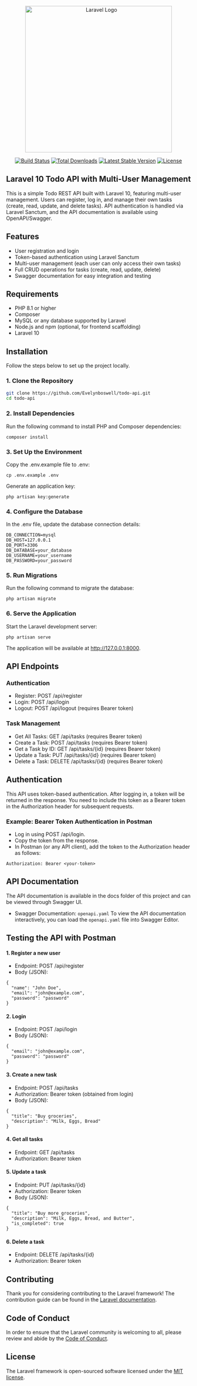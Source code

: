 <p align="center"><a href="https://laravel.com" target="_blank"><img src="https://raw.githubusercontent.com/laravel/art/master/logo-lockup/5%20SVG/2%20CMYK/1%20Full%20Color/laravel-logolockup-cmyk-red.svg" width="400" alt="Laravel Logo"></a></p>

<p align="center">
<a href="https://github.com/laravel/framework/actions"><img src="https://github.com/laravel/framework/workflows/tests/badge.svg" alt="Build Status"></a>
<a href="https://packagist.org/packages/laravel/framework"><img src="https://img.shields.io/packagist/dt/laravel/framework" alt="Total Downloads"></a>
<a href="https://packagist.org/packages/laravel/framework"><img src="https://img.shields.io/packagist/v/laravel/framework" alt="Latest Stable Version"></a>
<a href="https://packagist.org/packages/laravel/framework"><img src="https://img.shields.io/packagist/l/laravel/framework" alt="License"></a>
</p>

## Laravel 10 Todo API with Multi-User Management

This is a simple Todo REST API built with Laravel 10, featuring multi-user management. Users can register, log in, and manage their own tasks (create, read, update, and delete tasks). API authentication is handled via Laravel Sanctum, and the API documentation is available using OpenAPI/Swagger.

## Features

- User registration and login
- Token-based authentication using Laravel Sanctum
- Multi-user management (each user can only access their own tasks)
- Full CRUD operations for tasks (create, read, update, delete)
- Swagger documentation for easy integration and testing

## Requirements
- PHP 8.1 or higher
- Composer
- MySQL or any database supported by Laravel
- Node.js and npm (optional, for frontend scaffolding)
- Laravel 10



## Installation
Follow the steps below to set up the project locally.
### 1. Clone the Repository

```bash
git clone https://github.com/Evelynboswell/todo-api.git
cd todo-api
```
### 2. Install Dependencies
Run the following command to install PHP and Composer dependencies:
```
composer install
```    
### 3. Set Up the Environment
Copy the .env.example file to .env:
```
cp .env.example .env
```
Generate an application key:
```
php artisan key:generate
```
### 4. Configure the Database
In the .env file, update the database connection details:
```
DB_CONNECTION=mysql
DB_HOST=127.0.0.1
DB_PORT=3306
DB_DATABASE=your_database
DB_USERNAME=your_username
DB_PASSWORD=your_password
```
### 5. Run Migrations
Run the following command to migrate the database:
```
php artisan migrate
```
### 6. Serve the Application
Start the Laravel development server:
```
php artisan serve
```
The application will be available at http://127.0.0.1:8000.

## API Endpoints
### Authentication
- Register: POST /api/register
- Login: POST /api/login
- Logout: POST /api/logout (requires Bearer token)
### Task Management
- Get All Tasks: GET /api/tasks (requires Bearer token)
- Create a Task: POST /api/tasks (requires Bearer token)
- Get a Task by ID: GET /api/tasks/{id} (requires Bearer token)
- Update a Task: PUT /api/tasks/{id} (requires Bearer token)
- Delete a Task: DELETE /api/tasks/{id} (requires Bearer token)


## Authentication

This API uses token-based authentication. After logging in, a token will be returned in the response. You need to include this token as a Bearer token in the Authorization header for subsequent requests.

### Example: Bearer Token Authentication in Postman
- Log in using POST /api/login.
- Copy the token from the response.
- In Postman (or any API client), add the token to the Authorization header as follows:
```
Authorization: Bearer <your-token>
```
## API Documentation

The API documentation is available in the docs folder of this project and can be viewed through Swagger UI.
- Swagger Documentation: `openapi.yaml`
To view the API documentation interactively, you can load the `openapi.yaml` file into Swagger Editor.

## Testing the API with Postman
#### 1. Register a new user
- Endpoint: POST /api/register
- Body (JSON):
```
{
  "name": "John Doe",
  "email": "john@example.com",
  "password": "password"
}
```
#### 2. Login
- Endpoint: POST /api/login
- Body (JSON):
```
{
  "email": "john@example.com",
  "password": "password"
}
```
#### 3. Create a new task
- Endpoint: POST /api/tasks
- Authorization: Bearer token (obtained from login)
- Body (JSON):
```
{
  "title": "Buy groceries",
  "description": "Milk, Eggs, Bread"
}
```
#### 4. Get all tasks
- Endpoint: GET /api/tasks
- Authorization: Bearer token
#### 5. Update a task
- Endpoint: PUT /api/tasks/{id}
- Authorization: Bearer token
- Body (JSON):
```
{
  "title": "Buy more groceries",
  "description": "Milk, Eggs, Bread, and Butter",
  "is_completed": true
}
```
#### 6. Delete a task
- Endpoint: DELETE /api/tasks/{id}
- Authorization: Bearer token

## Contributing

Thank you for considering contributing to the Laravel framework! The contribution guide can be found in the [Laravel documentation](https://laravel.com/docs/contributions).

## Code of Conduct

In order to ensure that the Laravel community is welcoming to all, please review and abide by the [Code of Conduct](https://laravel.com/docs/contributions#code-of-conduct).

## License

The Laravel framework is open-sourced software licensed under the [MIT license](https://opensource.org/licenses/MIT).
